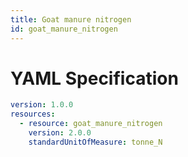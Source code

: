 ```yaml
---
title: Goat manure nitrogen
id: goat_manure_nitrogen
---
```




# YAML Specification

```yaml
version: 1.0.0
resources:
  - resource: goat_manure_nitrogen
    version: 2.0.0
    standardUnitOfMeasure: tonne_N
```



